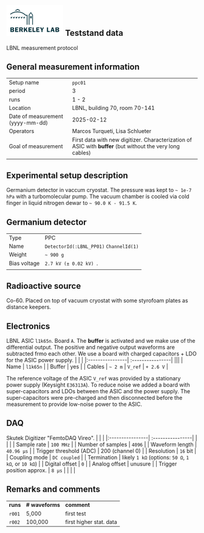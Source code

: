 ## <img src="./../../logo/lbnl_logo.png" alt="logo" width="150"/> Teststand data 
LBNL measurement protocol 

<style>
@media (prefers-color-scheme: dark) {
  .logo-inline {
    content: url("./../../logo/lbnl_logo_dark.png");
  }
}
</style>

## General measurement information
| | |
|:----------------| :----------------|
| Setup name | `ppc01`|
| period | 3 | 
| runs | 1 - 2 | 
| Location | LBNL, building 70,  room 70-141 |
| Date of measurement (yyyy-mm-dd) | 2025-02-12  | 
| Operators | Marcos Turqueti, Lisa Schlueter | 
| Goal of measurement | First data with new digitizer. Characterization of ASIC with **buffer** (but without the very long cables)  |
| | |

## Experimental setup description
Germanium detector in vaccum cryostat. The pressure was kept to `~ 1e-7 hPa` with a turbomolecular pump. The vacuum chamber is cooled via cold finger in liquid nitrogen dewar to `~ 90.0 K - 91.5 K`. 

## Germanium detector
|        |                                          |
| ------ | ---------------------------------------- |
| Type   | PPC                                      |
| Name   | `DetectorId(:LBNL_PP01)`  `ChannelId(1)` |
| Weight | `~ 900 g`                                |
| Bias voltage | `2.7 kV (± 0.02 kV) `. |
|        |                                          |

## Radioactive source
Co-60. Placed on top of vacuum cryostat with some styrofoam plates as distance keepers. 

## Electronics
LBNL ASIC `l1k65n`. Board `A`. The **buffer** is activated and we make use of the differential output. The positive and negative output waveforms are subtracted frmo each other. We use a board with charged capacitors + LDO for the ASIC power supply. 
| | |
|:----------------| :----------------|
|||
| Name | `l1k65n` |
| Buffer | yes |
| Cables | `~ 2 m` |
 `V_ref` | `+ 2.6 V` |

The reference voltage of the ASIC `V_ref` was provided by a stationary power supply (Keysight `E36313A`). To reduce noise 
we added a board with super-capacitors and LDOs between the ASIC and the power supply. The super-capacitors were pre-charged and then disconnected before the measurement to provide low-noise power to the ASIC.

## DAQ
Skutek Digitizer "FemtoDAQ Vireo". 
| | |
|:----------------| :----------------|
|  |  | 
| Sample rate | `100 MHz` | 
| Number of samples | `4096` | 
| Waveform length | `40.96 µs` |
| Trigger threshold (ADC) | 200 (channel 0) |
| Resolution | `16` bit |
| Coupling mode | `DC coupled` | 
| Termination | likely `1 kΩ` (options: `50 Ω`, `1 kΩ`, or `10 kΩ`) | 
| Digital offset | `0` | 
| Analog offset | unusure | 
| Trigger position approx. | `8 µs` | 
| | |

## Remarks and comments

|          |                 |                       |
| :------- | :-------------- | :-------------------- |
| **runs** | **# waveforms** | **comment** |
| `r001`   | 5,000           | first test            |
| `r002`   | 100,000         |  first higher stat. data               |
